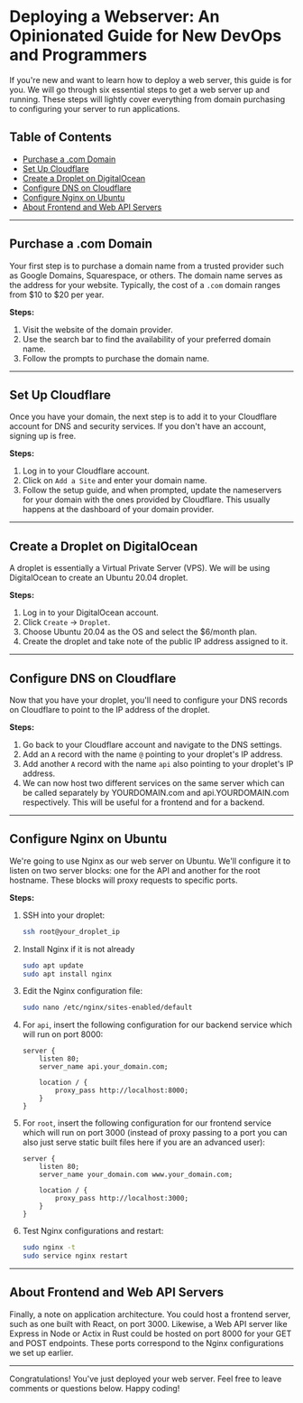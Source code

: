 # Deploying a Webserver: An Opinionated Guide for New DevOps and Programmers

 If you're new and want to learn how to deploy a web server, this guide is for you. We will go through six essential steps to get a web server up and running. These steps will lightly cover everything from domain purchasing to configuring your server to run applications.  

## Table of Contents
- [Purchase a .com Domain](#purchase-a-com-domain)
- [Set Up Cloudflare](#set-up-cloudflare)
- [Create a Droplet on DigitalOcean](#create-a-droplet-on-digitalocean)
- [Configure DNS on Cloudflare](#configure-dns-on-cloudflare)
- [Configure Nginx on Ubuntu](#configure-nginx-on-ubuntu)
- [About Frontend and Web API Servers](#about-frontend-and-web-api-servers)

---

## Purchase a .com Domain

Your first step is to purchase a domain name from a trusted provider such as Google Domains, Squarespace, or others. The domain name serves as the address for your website. Typically, the cost of a `.com` domain ranges from $10 to $20 per year.

**Steps:**
1. Visit the website of the domain provider.
2. Use the search bar to find the availability of your preferred domain name.
3. Follow the prompts to purchase the domain name.

---

## Set Up Cloudflare

Once you have your domain, the next step is to add it to your Cloudflare account for DNS and security services. If you don't have an account, signing up is free.

**Steps:**
1. Log in to your Cloudflare account.
2. Click on `Add a Site` and enter your domain name.
3. Follow the setup guide, and when prompted, update the nameservers for your domain with the ones provided by Cloudflare. This usually happens at the dashboard of your domain provider.

---

## Create a Droplet on DigitalOcean

A droplet is essentially a Virtual Private Server (VPS). We will be using DigitalOcean to create an Ubuntu 20.04 droplet.

**Steps:**
1. Log in to your DigitalOcean account.
2. Click `Create` -> `Droplet`.
3. Choose Ubuntu 20.04 as the OS and select the $6/month plan.
4. Create the droplet and take note of the public IP address assigned to it.

---

## Configure DNS on Cloudflare

Now that you have your droplet, you'll need to configure your DNS records on Cloudflare to point to the IP address of the droplet.

**Steps:**
1. Go back to your Cloudflare account and navigate to the DNS settings.
2. Add an `A` record with the name `@` pointing to your droplet's IP address.
3. Add another `A` record with the name `api` also pointing to your droplet's IP address.
4. We can now host two different services on the same server which can be called separately by YOURDOMAIN.com and api.YOURDOMAIN.com respectively.  This will be useful for a frontend and for a backend.  

---

## Configure Nginx on Ubuntu

We're going to use Nginx as our web server on Ubuntu. We'll configure it to listen on two server blocks: one for the API and another for the root hostname. These blocks will proxy requests to specific ports.

**Steps:**

1. SSH into your droplet: 
    ```bash
    ssh root@your_droplet_ip
    ```
2. Install Nginx if it is not already
    ```bash
    sudo apt update
    sudo apt install nginx
    ```

3. Edit the Nginx configuration file:
    ```bash
    sudo nano /etc/nginx/sites-enabled/default 
    ```

4. For `api`, insert the following configuration for our backend service which will run on port 8000:
    ```nginx
    server {
        listen 80;
        server_name api.your_domain.com;

        location / {
            proxy_pass http://localhost:8000;
        }
    }
    ```

5. For `root`, insert the following configuration for our frontend service which will run on port 3000 (instead of proxy passing to a port you can also just serve static built files here if you are an advanced user):
    ```nginx
    server {
        listen 80;
        server_name your_domain.com www.your_domain.com;

        location / {
            proxy_pass http://localhost:3000;
        }
    }
    ```
 

6. Test Nginx configurations and restart:
    ```bash
    sudo nginx -t
    sudo service nginx restart
    ```

---

## About Frontend and Web API Servers

Finally, a note on application architecture. You could host a frontend server, such as one built with React, on port 3000. Likewise, a Web API server like Express in Node or Actix in Rust could be hosted on port 8000 for your GET and POST endpoints. These ports correspond to the Nginx configurations we set up earlier.

---

Congratulations! You've just deployed your web server. Feel free to leave comments or questions below. Happy coding!
